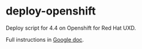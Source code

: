 # deploy-openshift

Deploy script for 4.4 on Openshift for Red Hat UXD.

Full instructions in [Google doc](https://docs.google.com/document/d/1UgxBsNPjzafjYz_wnqSCe5r_yjuUrtT-qjsQMtVs08Y/edit#).
